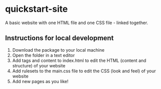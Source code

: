 # quickstart-site
A basic website with one HTML file and one CSS file - linked together.

## Instructions for local development
1. Download the package to your local machine
2. Open the folder in a text editor
3. Add tags and content to index.html to edit the HTML (content and structure) of your website
4. Add rulesets to the main.css file to edit the CSS (look and feel) of your website
5. Add new pages as you like!
